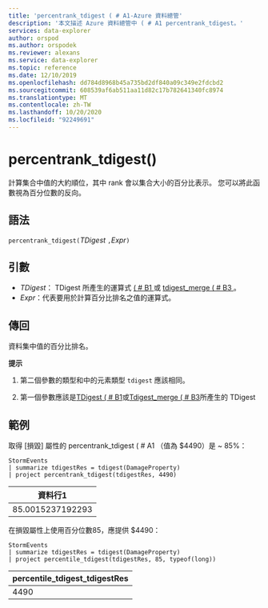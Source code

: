 ```yaml
---
title: 'percentrank_tdigest ( # A1-Azure 資料總管'
description: '本文描述 Azure 資料總管中 ( # A1 percentrank_tdigest。'
services: data-explorer
author: orspod
ms.author: orspodek
ms.reviewer: alexans
ms.service: data-explorer
ms.topic: reference
ms.date: 12/10/2019
ms.openlocfilehash: dd784d8968b45a735bd2df840a09c349e2fdcbd2
ms.sourcegitcommit: 608539af6ab511aa11d82c17b782641340fc8974
ms.translationtype: MT
ms.contentlocale: zh-TW
ms.lasthandoff: 10/20/2020
ms.locfileid: "92249691"
---
```

# <a name="percentrank_tdigest"></a>percentrank_tdigest()

計算集合中值的大約順位，其中 rank 會以集合大小的百分比表示。
您可以將此函數視為百分位數的反向。

## <a name="syntax"></a>語法

`percentrank_tdigest(`*TDigest* `,`*Expr*`)`

## <a name="arguments"></a>引數

* *TDigest*： TDigest 所產生的運算式 [ ( # B1 ](tdigest-aggfunction.md) 或 [tdigest_merge ( # B3 ](tdigest-merge-aggfunction.md)。
* *Expr*：代表要用於計算百分比排名之值的運算式。

## <a name="returns"></a>傳回

資料集中值的百分比排名。

**提示**

1) 第二個參數的類型和中的元素類型 `tdigest` 應該相同。

2) 第一個參數應該是[TDigest ( # B1](tdigest-aggfunction.md)或[Tdigest_merge ( # B3](tdigest-merge-aggfunction.md)所產生的 TDigest

## <a name="examples"></a>範例

取得 [損毀] 屬性的 percentrank_tdigest ( # A1 （值為 $4490）是 ~ 85%：

<!-- csl: https://help.kusto.windows.net:443/Samples -->
```kusto
StormEvents
| summarize tdigestRes = tdigest(DamageProperty)
| project percentrank_tdigest(tdigestRes, 4490)

```

|資料行1|
|---|
|85.0015237192293|


在損毀屬性上使用百分位數85，應提供 $4490：

<!-- csl: https://help.kusto.windows.net:443/Samples -->
```kusto
StormEvents
| summarize tdigestRes = tdigest(DamageProperty)
| project percentile_tdigest(tdigestRes, 85, typeof(long))

```

|percentile_tdigest_tdigestRes|
|---|
|4490|
